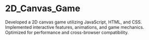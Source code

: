 # 2D_Canvas_Game
Developed a 2D canvas game utilizing JavaScript, HTML, and CSS. Implemented interactive features, animations, and game mechanics. Optimized for performance and cross-browser compatibility.

